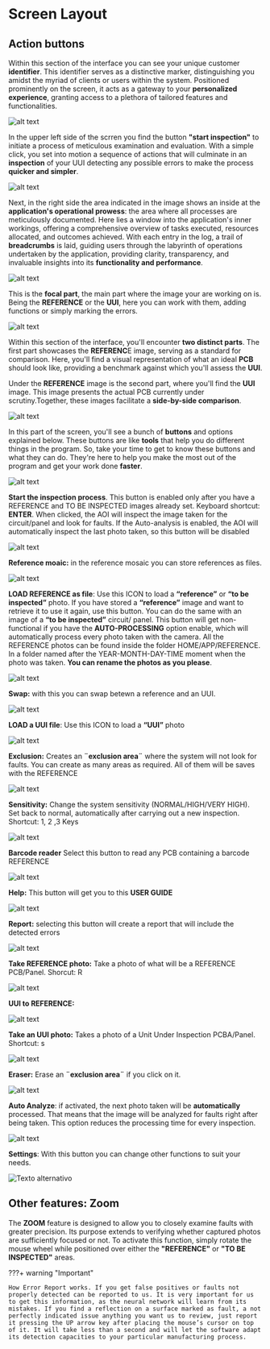 # Screen Layout

## Action buttons

Within this section of the interface you can see your unique customer **identifier**. This identifier serves as a distinctive marker, distinguishing you amidst the myriad of clients or users within the system. Positioned prominently on the screen, it acts as a gateway to your **personalized experience**, granting access to a plethora of tailored features and functionalities.

![alt text](assets/screen.png)

In the upper left side of the scrren you find the button **"start inspection"** to initiate a process of meticulous examination and evaluation. With a simple click, you set into motion a sequence of actions that will culminate in an **inspection** of your UUI detecting any possible errors to make the process **quicker and simpler**.

![alt text](assets/screen2.png)

Next, in the right side the area indicated in the image shows an inside at the **application's operational prowess**: the area where all processes are meticulously documented. Here lies a window into the application's inner workings, offering a comprehensive overview of tasks executed, resources allocated, and outcomes achieved. With each entry in the log, a trail of **breadcrumbs** is laid, guiding users through the labyrinth of operations undertaken by the application, providing clarity, transparency, and invaluable insights into its **functionality and performance**.

![alt text](assets/screen4.png)

This is the **focal part**, the main part where the image your are working on is. Being the **REFERENCE** or the **UUI**, here you can work with them, adding functions or simply marking the errors.

![alt text](assets/screen5.png)

Within this section of the interface, you'll encounter **two distinct parts**. The first part showcases the **REFERENC**E image, serving as a standard for comparison. Here, you'll find a visual representation of what an ideal **PCB** should look like, providing a benchmark against which you'll assess the **UUI**.

Under the **REFERENCE** image is the second part, where you'll find the **UUI** image. This image presents the actual PCB currently under scrutiny.Together, these images facilitate a **side-by-side comparison**.

![alt text](assets/screen6.png)

In this part of the screen, you'll see a bunch of **buttons** and options explained below. These buttons are like **tools** that help you do different things in the program. So, take your time to get to know these buttons and what they can do. They're here to help you make the most out of the program and get your work done **faster**.

![alt text](assets/screen3.png)


**Start the inspection process**. This button is enabled only after you have a REFERENCE and TO BE INSPECTED images already set. Keyboard shortcut: **ENTER**. When clicked, the AOI will inspect the image taken for the circuit/panel and look for faults. If the Auto-analysis is enabled, the AOI will automatically inspect the last photo taken, so this button will be disabled

 ![alt text](assets/menu.png)

**Reference moaic:** in the reference mosaic you can store references as files.

![alt text](assets/menu-mosaic.png)

**LOAD REFERENCE as file**: Use this ICON to load a **“reference”** or **“to be inspected”** photo. If you have stored a **“reference”** image and want to retrieve it to use it again, use this button. You can do the same with an image of a **“to be inspected”** circuit/ panel. This button will get non-functional if you have the **AUTO-PROCESSING** option enable, which will automatically process every photo taken with the camera. All the REFERENCE photos can be found inside the folder HOME/APP/REFERENCE. In a folder named after the YEAR-MONTH-DAY-TIME moment when the photo was taken. **You can rename the photos as you please**.

![alt text](assets/menu-load-ref-file.png)

**Swap:** with this you can swap betewn a reference and an UUI.

![alt text](assets/menu-tab.png)

**LOAD a UUI file**: Use this ICON to load a **“UUI”** photo

![alt text](assets/menu-load-uui-file.png)

**Exclusion:** Creates an **¨exclusion area¨** where the system will not look for faults. You can create as many areas as required. All of them will be saves with the REFERENCE

![alt text](assets/menu-exclusion.png)

**Sensitivity:** Change the system sensitivity (NORMAL/HIGH/VERY HIGH). Set back to normal, automatically after carrying out a new inspection. Shortcut: 1, 2 ,3 Keys

![alt text](assets/menu-sensitivity.png)

**Barcode reader** Select this button to read any PCB containing a barcode REFERENCE

![alt text](assets/menu-barcode.png)

**Help:** This button will get you to this **USER GUIDE**

![alt text](assets/menu-help.png)

**Report:** selecting this button will create a report that will include the detected errors

![alt text](assets/menu-report.png)

**Take REFERENCE photo:** Take a photo of what will be a REFERENCE PCB/Panel. Shorcut: R

![alt text](assets/menu-take-ref.png)

**UUI to REFERENCE:** 

![alt text](assets/menu-uui-to-ref.png)

**Take an UUI photo:** Takes a photo of a Unit Under Inspection PCBA/Panel. Shortcut: s

![alt text](assets/menu-take-uui.png)

**Eraser:** Erase an **¨exclusion area¨** if you click on it.


![alt text](assets/menu-rm-exclusion.png)

**Auto Analyze**:  if activated, the next photo taken will be **automatically** processed. That means that the image will be analyzed for faults right after being taken. This option reduces the processing time for every inspection.

![alt text](assets/menu-auto-process.png)

**Settings**: With this button you can change other functions to suit your needs.

![Texto alternativo](assets/menu-settings.png)

## Other features: Zoom


The **ZOOM** feature is designed to allow you to closely examine faults with greater precision. Its purpose extends to verifying whether captured photos are sufficiently focused or not. To activate this function, simply rotate the mouse wheel while positioned over either the **"REFERENCE"** or **"TO BE INSPECTED"** areas.

???+ warning "Important"

    How Error Report works. If you get false positives or faults not properly detected can be reported to us. It is very important for us to get this information, as the neural network will learn from its mistakes. If you find a reflection on a surface marked as fault, a not perfectly indicated issue anything you want us to review, just report it pressing the UP arrow key after placing the mouse’s cursor on top of it. It will take less than a second and will let the software adapt its detection capacities to your particular manufacturing process.

